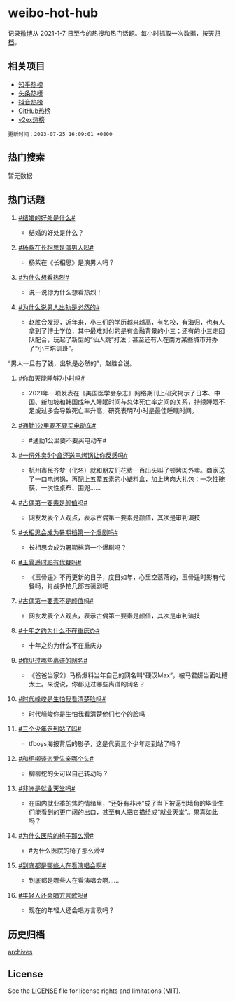 # weibo-hot-hub

记录[微博](https://www.weibo.com)从 2021-1-7 日至今的热搜和热门话题。每小时抓取一次数据，按天[归档](archives)。

## 相关项目

- [知乎热榜](https://github.com/lonnyzhang423/zhihu-hot-hub)
- [头条热榜](https://github.com/lonnyzhang423/toutiao-hot-hub)
- [抖音热榜](https://github.com/lonnyzhang423/douyin-hot-hub)
- [GitHub热榜](https://github.com/lonnyzhang423/github-hot-hub)
- [v2ex热榜](https://github.com/lonnyzhang423/v2ex-hot-hub)


`更新时间：2023-07-25 16:09:01 +0800`

## 热门搜索

暂无数据

## 热门话题

1. [#结婚的好处是什么#](https://m.weibo.cn/search?containerid=231522type%3D1%26t%3D10%26q%3D%23%E7%BB%93%E5%A9%9A%E7%9A%84%E5%A5%BD%E5%A4%84%E6%98%AF%E4%BB%80%E4%B9%88%23&stream_entry_id=128&isnewpage=1&extparam=seat%3D1%26unitid%3D1690170764237%26c_type%3D128%26pos%3D1-0-0%26cate%3D5004%26lcate%3D5004%26dgr%3D0%26display_time%3D1690272541%26pre_seqid%3D1690272541286027384166&luicode=10000011&lfid=231648_-_4)
    - 结婚的好处是什么？

1. [#杨紫在长相思是演男人吗#](https://m.weibo.cn/search?containerid=231522type%3D1%26t%3D10%26q%3D%23%E6%9D%A8%E7%B4%AB%E5%9C%A8%E9%95%BF%E7%9B%B8%E6%80%9D%E6%98%AF%E6%BC%94%E7%94%B7%E4%BA%BA%E5%90%97%23&stream_entry_id=128&isnewpage=1&extparam=seat%3D1%26unitid%3D1690242452403%26c_type%3D128%26pos%3D1-0-1%26cate%3D5004%26lcate%3D5004%26dgr%3D0%26display_time%3D1690272541%26pre_seqid%3D1690272541286027384166&luicode=10000011&lfid=231648_-_4)
    - 杨紫在《长相思》是演男人吗？

1. [#为什么想看热烈#](https://m.weibo.cn/search?containerid=231522type%3D1%26t%3D10%26q%3D%23%E4%B8%BA%E4%BB%80%E4%B9%88%E6%83%B3%E7%9C%8B%E7%83%AD%E7%83%88%23&stream_entry_id=128&isnewpage=1&extparam=seat%3D1%26unitid%3D1690265015283%26c_type%3D128%26pos%3D1-0-2%26cate%3D5004%26lcate%3D5004%26dgr%3D0%26display_time%3D1690272541%26pre_seqid%3D1690272541286027384166&luicode=10000011&lfid=231648_-_4)
    - 说一说你为什么想看热烈！

1. [#为什么说男人出轨是必然的#](https://m.weibo.cn/search?containerid=231522type%3D1%26t%3D10%26q%3D%23%E4%B8%BA%E4%BB%80%E4%B9%88%E8%AF%B4%E7%94%B7%E4%BA%BA%E5%87%BA%E8%BD%A8%E6%98%AF%E5%BF%85%E7%84%B6%E7%9A%84%23&stream_entry_id=128&isnewpage=1&extparam=seat%3D1%26unitid%3D1690263478750%26c_type%3D128%26pos%3D1-0-3%26cate%3D5004%26lcate%3D5004%26dgr%3D0%26display_time%3D1690272541%26pre_seqid%3D1690272541286027384166&luicode=10000011&lfid=231648_-_4)
    - 赵胜合发现，近年来，小三们的学历越来越高，有名校，有海归，也有人拿到了博士学位，其中最难对付的是有金融背景的小三；还有的小三走团队配合，玩起了新型的“仙人跳”打法；甚至还有人在南方某些城市开办了“小三培训班”。

“男人一旦有了钱，出轨是必然的”，赵胜合说。

1. [#你每天能睡够7小时吗#](https://m.weibo.cn/search?containerid=231522type%3D1%26t%3D10%26q%3D%23%E4%BD%A0%E6%AF%8F%E5%A4%A9%E8%83%BD%E7%9D%A1%E5%A4%9F7%E5%B0%8F%E6%97%B6%E5%90%97%23&stream_entry_id=128&isnewpage=1&extparam=seat%3D1%26unitid%3D1690163234471%26c_type%3D128%26pos%3D1-0-4%26cate%3D5004%26lcate%3D5004%26dgr%3D0%26display_time%3D1690272541%26pre_seqid%3D1690272541286027384166&luicode=10000011&lfid=231648_-_4)
    - 2021年一项发表在《美国医学会杂志》网络期刊上研究揭示了日本、中国、新加坡和韩国成年人睡眠时间与总体死亡率之间的关系，持续睡眠不足或过多会导致死亡率升高，研究表明7小时是最佳睡眠时间。

1. [#通勤1公里要不要买电动车#](https://m.weibo.cn/search?containerid=231522type%3D1%26t%3D10%26q%3D%23%E9%80%9A%E5%8B%A41%E5%85%AC%E9%87%8C%E8%A6%81%E4%B8%8D%E8%A6%81%E4%B9%B0%E7%94%B5%E5%8A%A8%E8%BD%A6%23&stream_entry_id=128&isnewpage=1&extparam=seat%3D1%26unitid%3D1690250233745%26c_type%3D128%26pos%3D1-0-5%26cate%3D5004%26lcate%3D5004%26dgr%3D0%26display_time%3D1690272541%26pre_seqid%3D1690272541286027384166&luicode=10000011&lfid=231648_-_4)
    - #通勤1公里要不要买电动车#

1. [#一份外卖5个盒还送电烤锅让你反感吗#](https://m.weibo.cn/search?containerid=231522type%3D1%26t%3D10%26q%3D%23%E4%B8%80%E4%BB%BD%E5%A4%96%E5%8D%965%E4%B8%AA%E7%9B%92%E8%BF%98%E9%80%81%E7%94%B5%E7%83%A4%E9%94%85%E8%AE%A9%E4%BD%A0%E5%8F%8D%E6%84%9F%E5%90%97%23&stream_entry_id=128&isnewpage=1&extparam=seat%3D1%26unitid%3D1690255988542%26c_type%3D128%26pos%3D1-0-6%26cate%3D5004%26lcate%3D5004%26dgr%3D0%26display_time%3D1690272541%26pre_seqid%3D1690272541286027384166&luicode=10000011&lfid=231648_-_4)
    - 杭州市民齐梦（化名）就和朋友们花费一百出头叫了顿烤肉外卖。商家送了一口电烤锅，再配上五荤五素的小塑料盒，加上烤肉大礼包：一次性碗筷、一次性桌布、围兜……

1. [#古偶第一要素是颜值吗#](https://m.weibo.cn/search?containerid=231522type%3D1%26t%3D10%26q%3D%23%E5%8F%A4%E5%81%B6%E7%AC%AC%E4%B8%80%E8%A6%81%E7%B4%A0%E6%98%AF%E9%A2%9C%E5%80%BC%E5%90%97%23&stream_entry_id=128&isnewpage=1&extparam=seat%3D1%26unitid%3D1690266196674%26c_type%3D128%26pos%3D1-0-7%26cate%3D5004%26lcate%3D5004%26dgr%3D0%26display_time%3D1690272541%26pre_seqid%3D1690272541286027384166&luicode=10000011&lfid=231648_-_4)
    - 网友发表个人观点，表示古偶第一要素是颜值，其次是审判演技 ​

1. [#长相思会成为暑期档第一个爆剧吗#](https://m.weibo.cn/search?containerid=231522type%3D1%26t%3D10%26q%3D%23%E9%95%BF%E7%9B%B8%E6%80%9D%E4%BC%9A%E6%88%90%E4%B8%BA%E6%9A%91%E6%9C%9F%E6%A1%A3%E7%AC%AC%E4%B8%80%E4%B8%AA%E7%88%86%E5%89%A7%E5%90%97%23&stream_entry_id=128&isnewpage=1&extparam=seat%3D1%26unitid%3D1690261970318%26c_type%3D128%26pos%3D1-0-8%26cate%3D5004%26lcate%3D5004%26dgr%3D0%26display_time%3D1690272541%26pre_seqid%3D1690272541286027384166&luicode=10000011&lfid=231648_-_4)
    - 长相思会成为暑期档第一个爆剧吗？

1. [#玉骨遥时影有代餐吗#](https://m.weibo.cn/search?containerid=231522type%3D1%26t%3D10%26q%3D%23%E7%8E%89%E9%AA%A8%E9%81%A5%E6%97%B6%E5%BD%B1%E6%9C%89%E4%BB%A3%E9%A4%90%E5%90%97%23&stream_entry_id=128&isnewpage=1&extparam=seat%3D1%26unitid%3D1690259874719%26c_type%3D128%26pos%3D1-0-9%26cate%3D5004%26lcate%3D5004%26dgr%3D0%26display_time%3D1690272541%26pre_seqid%3D1690272541286027384166&luicode=10000011&lfid=231648_-_4)
    - 《玉骨遥》不再更新的日子，度日如年，心里空落落的，玉骨遥时影有代餐吗，肖战多拍几部古装剧吧 ​

1. [#古偶第一要素不是颜值吗#](https://m.weibo.cn/search?containerid=231522type%3D1%26t%3D10%26q%3D%23%E5%8F%A4%E5%81%B6%E7%AC%AC%E4%B8%80%E8%A6%81%E7%B4%A0%E4%B8%8D%E6%98%AF%E9%A2%9C%E5%80%BC%E5%90%97%23&stream_entry_id=128&isnewpage=1&extparam=seat%3D1%26unitid%3D1690264088462%26c_type%3D128%26pos%3D1-0-10%26cate%3D5004%26lcate%3D5004%26dgr%3D0%26display_time%3D1690272541%26pre_seqid%3D1690272541286027384166&luicode=10000011&lfid=231648_-_4)
    - 网友发表个人观点，表示古偶第一要素是颜值，其次是审判演技 ​

1. [#十年之约为什么不在重庆办#](https://m.weibo.cn/search?containerid=231522type%3D1%26t%3D10%26q%3D%23%E5%8D%81%E5%B9%B4%E4%B9%8B%E7%BA%A6%E4%B8%BA%E4%BB%80%E4%B9%88%E4%B8%8D%E5%9C%A8%E9%87%8D%E5%BA%86%E5%8A%9E%23&stream_entry_id=128&isnewpage=1&extparam=seat%3D1%26unitid%3D1690205626678%26c_type%3D128%26pos%3D1-0-11%26cate%3D5004%26lcate%3D5004%26dgr%3D0%26display_time%3D1690272541%26pre_seqid%3D1690272541286027384166&luicode=10000011&lfid=231648_-_4)
    - 十年之约为什么不在重庆办

1. [#你见过哪些离谱的网名#](https://m.weibo.cn/search?containerid=231522type%3D1%26t%3D10%26q%3D%23%E4%BD%A0%E8%A7%81%E8%BF%87%E5%93%AA%E4%BA%9B%E7%A6%BB%E8%B0%B1%E7%9A%84%E7%BD%91%E5%90%8D%23&stream_entry_id=128&isnewpage=1&extparam=seat%3D1%26unitid%3D1690177338074%26c_type%3D128%26pos%3D1-0-12%26cate%3D5004%26lcate%3D5004%26dgr%3D0%26display_time%3D1690272541%26pre_seqid%3D1690272541286027384166&luicode=10000011&lfid=231648_-_4)
    - 《爸爸当家2》马杨爆料当年自己的网名叫“硬汉Max”，被马君妍当面吐槽太土。来说说，你都见过哪些离谱的网名？

1. [#时代峰峻是生怕我看清楚脸吗#](https://m.weibo.cn/search?containerid=231522type%3D1%26t%3D10%26q%3D%23%E6%97%B6%E4%BB%A3%E5%B3%B0%E5%B3%BB%E6%98%AF%E7%94%9F%E6%80%95%E6%88%91%E7%9C%8B%E6%B8%85%E6%A5%9A%E8%84%B8%E5%90%97%23&stream_entry_id=128&isnewpage=1&extparam=seat%3D1%26unitid%3D1690265004254%26c_type%3D128%26pos%3D1-0-13%26cate%3D5004%26lcate%3D5004%26dgr%3D0%26display_time%3D1690272541%26pre_seqid%3D1690272541286027384166&luicode=10000011&lfid=231648_-_4)
    - 时代峰峻你是生怕我看清楚他们七个的脸吗

1. [#三个少年走到站了吗#](https://m.weibo.cn/search?containerid=231522type%3D1%26t%3D10%26q%3D%23%E4%B8%89%E4%B8%AA%E5%B0%91%E5%B9%B4%E8%B5%B0%E5%88%B0%E7%AB%99%E4%BA%86%E5%90%97%23&stream_entry_id=128&isnewpage=1&extparam=seat%3D1%26unitid%3D1690110734710%26c_type%3D128%26pos%3D1-0-14%26cate%3D5004%26lcate%3D5004%26dgr%3D0%26display_time%3D1690272541%26pre_seqid%3D1690272541286027384166&luicode=10000011&lfid=231648_-_4)
    - tfboys海报背后的影子，这是代表三个少年走到站了吗？

1. [#和相柳谈恋爱先亲哪个头#](https://m.weibo.cn/search?containerid=231522type%3D1%26t%3D10%26q%3D%23%E5%92%8C%E7%9B%B8%E6%9F%B3%E8%B0%88%E6%81%8B%E7%88%B1%E5%85%88%E4%BA%B2%E5%93%AA%E4%B8%AA%E5%A4%B4%23&stream_entry_id=128&isnewpage=1&extparam=seat%3D1%26unitid%3D1690269523378%26c_type%3D128%26pos%3D1-0-15%26cate%3D5004%26lcate%3D5004%26dgr%3D0%26display_time%3D1690272541%26pre_seqid%3D1690272541286027384166&luicode=10000011&lfid=231648_-_4)
    - 柳柳蛇的头可以自己转动吗？

1. [#非洲是就业天堂吗#](https://m.weibo.cn/search?containerid=231522type%3D1%26t%3D10%26q%3D%23%E9%9D%9E%E6%B4%B2%E6%98%AF%E5%B0%B1%E4%B8%9A%E5%A4%A9%E5%A0%82%E5%90%97%23&stream_entry_id=128&isnewpage=1&extparam=seat%3D1%26unitid%3D1690267685692%26c_type%3D128%26pos%3D1-0-16%26cate%3D5004%26lcate%3D5004%26dgr%3D0%26display_time%3D1690272541%26pre_seqid%3D1690272541286027384166&luicode=10000011&lfid=231648_-_4)
    - 在国内就业季的焦灼情绪里，“还好有非洲”成了当下被逼到墙角的毕业生们能看到的更广阔的出口，甚至有人把它描绘成“就业天堂”。果真如此吗？

1. [#为什么医院的椅子那么滑#](https://m.weibo.cn/search?containerid=231522type%3D1%26t%3D10%26q%3D%23%E4%B8%BA%E4%BB%80%E4%B9%88%E5%8C%BB%E9%99%A2%E7%9A%84%E6%A4%85%E5%AD%90%E9%82%A3%E4%B9%88%E6%BB%91%23&stream_entry_id=128&isnewpage=1&extparam=seat%3D1%26unitid%3D1690259877013%26c_type%3D128%26pos%3D1-0-17%26cate%3D5004%26lcate%3D5004%26dgr%3D0%26display_time%3D1690272541%26pre_seqid%3D1690272541286027384166&luicode=10000011&lfid=231648_-_4)
    - #为什么医院的椅子那么滑#

1. [#到底都是哪些人在看演唱会啊#](https://m.weibo.cn/search?containerid=231522type%3D1%26t%3D10%26q%3D%23%E5%88%B0%E5%BA%95%E9%83%BD%E6%98%AF%E5%93%AA%E4%BA%9B%E4%BA%BA%E5%9C%A8%E7%9C%8B%E6%BC%94%E5%94%B1%E4%BC%9A%E5%95%8A%23&stream_entry_id=128&isnewpage=1&extparam=seat%3D1%26unitid%3D1690259282148%26c_type%3D128%26pos%3D1-0-18%26cate%3D5004%26lcate%3D5004%26dgr%3D0%26display_time%3D1690272541%26pre_seqid%3D1690272541286027384166&luicode=10000011&lfid=231648_-_4)
    - 到底都是哪些人在看演唱会啊……

1. [#年轻人还会唱方言歌吗#](https://m.weibo.cn/search?containerid=231522type%3D1%26t%3D10%26q%3D%23%E5%B9%B4%E8%BD%BB%E4%BA%BA%E8%BF%98%E4%BC%9A%E5%94%B1%E6%96%B9%E8%A8%80%E6%AD%8C%E5%90%97%23&stream_entry_id=128&isnewpage=1&extparam=seat%3D1%26unitid%3D1690255996955%26c_type%3D128%26pos%3D1-0-19%26cate%3D5004%26lcate%3D5004%26dgr%3D0%26display_time%3D1690272541%26pre_seqid%3D1690272541286027384166&luicode=10000011&lfid=231648_-_4)
    - 现在的年轻人还会唱方言歌吗？


## 历史归档

[archives](archives)

## License

See the [LICENSE](LICENSE) file for license rights and limitations (MIT).
